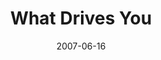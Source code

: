 ---
layout: message
category: message
series: "Fuel"
title: "What Drives You"
date: 2007-06-16
message_id: 14
---